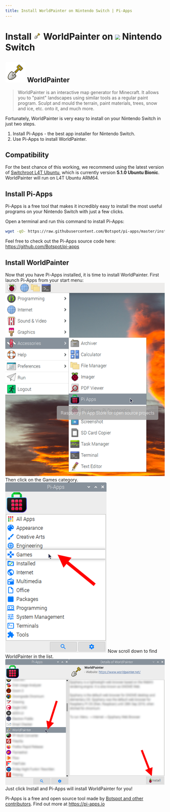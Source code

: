 ```yaml
---
title: Install WorldPainter on Nintendo Switch | Pi-Apps
---
```

<div class="simple-install-content content">

# Install <img src="/img/app-icons/WorldPainter/icon-64.png" height=24> WorldPainter on <img src=https://switchroot.org/logo.png height=24> Nintendo Switch

## <img src="/img/app-icons/WorldPainter/icon-64.png"> WorldPainter
> WorldPainter is an interactive map generator for Minecraft.
> It allows you to "paint" landscapes using similar tools as a regular paint program.
> Sculpt and mould the terrain, paint materials, trees, snow and ice, etc. onto it, and much more.

Fortunately, WorldPainter is very easy to install on your Nintendo Switch in just two steps.
1. Install Pi-Apps - the best app installer for Nintendo Switch.
2. Use Pi-Apps to install WorldPainter.
</div>
<div class="simple-install-content content">

## Compatibility
For the best chance of this working, we recommend using the latest version of [Switchroot L4T Ubuntu](https://wiki.switchroot.org/en/Linux/Ubuntu-Install-Guide), which is currently version **5.1.0 Ubuntu Bionic**.
WorldPainter will run on L4T Ubuntu ARM64.
</div>
<div class="simple-install-content content">

## Install Pi-Apps

Pi-Apps is a free tool that makes it incredibly easy to install the most useful programs on your Nintendo Switch with just a few clicks.

Open a terminal and run this command to install Pi-Apps:
```bash
wget -qO- https://raw.githubusercontent.com/Botspot/pi-apps/master/install | bash
```
Feel free to check out the Pi-Apps source code here: https://github.com/Botspot/pi-apps
</div>
<div class="simple-install-content content">

## Install WorldPainter

Now that you have Pi-Apps installed, it is time to install WorldPainter.
First launch Pi-Apps from your start menu:
<img src="/img/start-menu.png">
Then click on the Games category.
<img src="/img/category-selections/Games.png">
Now scroll down to find WorldPainter in the list.
<img src="/img/app-icons/WorldPainter/app-selection.png">
Just click Install and Pi-Apps will install WorldPainter for you!
</div>
<div class="simple-install-content content">

Pi-Apps is a free and open source tool made by [Botspot and other contributors](/about/#contributors). Find out more at https://pi-apps.io
</div>

